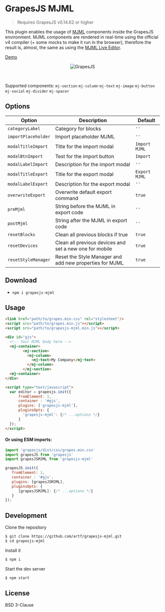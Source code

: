 # GrapesJS MJML

> Requires GrapesJS v0.14.62 or higher

This plugin enables the usage of [MJML](https://mjml.io/) components inside the GrapesJS environment. MJML components are rendered in real-time using the official v4 compiler (+ some mocks to make it run in the browser), therefore the result is, almost, the same as using the [MJML Live Editor](https://mjml.io/try-it-live).


[Demo](http://grapesjs.com/demo-mjml.html)
<p align="center"><img src="http://grapesjs.com/img/grapesjs-mjml-demo.jpg" alt="GrapesJS" align="center"/></p>
<br/>

Supported components:
`mj-section`
`mj-column`
`mj-text`
`mj-image`
`mj-button`
`mj-social`
`mj-divider`
`mj-spacer`


## Options

|Option|Description|Default|
|-|-|-
|`categoryLabel`|Category for blocks|`''`|
|`importPlaceholder`|Import placeholder MJML|`''`|
|`modalTitleImport`|Title for the import modal|`Import MJML`|
|`modalBtnImport`|Test for the import button|`Import`|
|`modalLabelImport`|Description for the import modal|`''`|
|`modalTitleExport`|Title for the export modal|`Export MJML`|
|`modalLabelExport`|Description for the export modal|`''`|
|`overwriteExport`|Overwrite default export command|`true`|
|`preMjml`|String before the MJML in export code|`''`|
|`postMjml`|String after the MJML in export code|`''`|
|`resetBlocks`|Clean all previous blocks if true|`true`|
|`resetDevices`|Clean all previous devices and set a new one for mobile|`true`|,
|`resetStyleManager`|Reset the Style Manager and add new properties for MJML|`true`|,


## Download

* `npm i grapesjs-mjml`



## Usage

```html
<link href="path/to/grapes.min.css" rel="stylesheet"/>
<script src="path/to/grapes.min.js"></script>
<script src="path/to/grapesjs-mjml.min.js"></script>

<div id="gjs">
  <!-- Your MJML body here -->
  <mj-container>
        <mj-section>
          <mj-column>
            <mj-text>My Company</mj-text>
          </mj-column>
        </mj-section>
  <mj-container>
</div>

<script type="text/javascript">
  var editor = grapesjs.init({
      fromElement: 1,
      container : '#gjs',
      plugins: ['grapesjs-mjml'],
      pluginsOpts: {
        'grapesjs-mjml': {/* ...options */}
      }
  });
</script>
```

#### Or using ESM imports:

```js
import 'grapesjs/dist/css/grapes.min.css'
import grapesJS from 'grapesjs'
import grapesJSMJML from 'grapesjs-mjml'

grapesJS.init({
   fromElement: 1,
   container : '#gjs',
   plugins: [grapesJSMJML],
   pluginsOpts: {
      [grapesJSMJML]: {/* ...options */}
   }
});
```


## Development

Clone the repository

```sh
$ git clone https://github.com/artf/grapesjs-mjml.git
$ cd grapesjs-mjml
```

Install it

```sh
$ npm i
```

Start the dev server

```sh
$ npm start
```


## License

BSD 3-Clause
